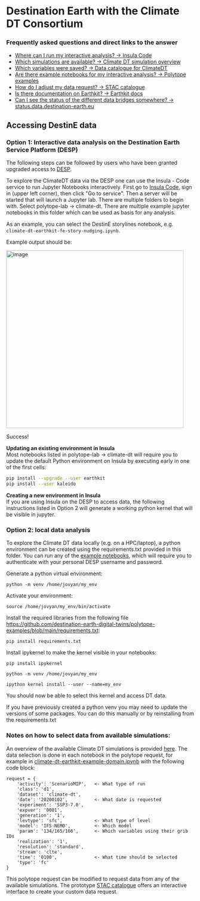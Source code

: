# Destination Earth with the Climate DT Consortium

### Frequently asked questions and direct links to the answer
- [Where can I run my interactive analysis? -> Insula Code](https://platform.destine.eu/services/service/insula-code/)
- [Which simulations are available? -> Climate DT simulation overview](https://destine.ecmwf.int/climate-change-adaptation-digital-twin-climate-dt/)
- [Which variables were saved? -> Data catalogue for ClimateDT](https://confluence.ecmwf.int/display/DDCZ/Climate+DT+Phase+1+data+catalogue#ClimateDTPhase1datacatalogue-Outputparameters)
- [Are there example notebooks for my interactive analysis? -> Polytope examples](https://github.com/destination-earth-digital-twins/polytope-examples/tree/main/climate-dt)
- [How do I adjust my data request? -> STAC catalogue](https://climate-catalogue.lumi.apps.dte.destination-earth.eu/?root=root)
- [Is there documentation on Earthkit? -> Earthkit docs](https://earthkit.readthedocs.io/en/latest/)
- [Can I see the status of the different data bridges somewhere? -> status.data.destination-earth.eu](https://status.data.destination-earth.eu/LUMI)

## Accessing DestinE data
### Option 1: Interactive data analysis on the Destination Earth Service Platform (DESP)

The following steps can be followed by users who have been granted upgraded access to [DESP](https://platform.destine.eu).

To explore the ClimateDT data via the DESP one can use the Insula - Code service to run Jupyter Notebooks interactively. First go to [Insula Code](https://platform.destine.eu/services/service/insula-code/), sign in (upper left corner), then click "Go to service". Then a server will be started that will launch a Jupyter lab. There are multiple folders to begin with. Select polytope-lab -> climate-dt. There are multiple example jupyter notebooks in this folder which can be used as basis for any analysis.

As an example, you can select the DestinE storylines notebook, e.g. `climate-dt-earthkit-fe-story-nudging.ipynb`.

Example output should be:


<img width="475" alt="image" src="https://github.com/user-attachments/assets/53576b86-6907-43bd-9c6f-0b26027e2387" />

Success!

**Updating an existing environment in Insula**  
 Most notebooks listed in polytope-lab -> climate-dt will require you to update the default Python environment on Insula by executing early in one of the first cells:

```bash
pip install --upgrade --user earthkit
pip install --user kaleido
```

**Creating a new environment in Insula**   
If you are using Insula on the DESP to access data, the following instructions listed in Option 2 will generate a working python kernel that will be visible in jupyter.

### Option 2: local data analysis

To explore the Climate DT data locally (e.g. on a HPC/laptop), a python environment can be created using the requirements.txt provided in this folder. You can run any of the [example notebooks](https://github.com/destination-earth-digital-twins/polytope-examples/tree/main/climate-dt), which will require you to authenticate with your personal DESP username and password.

Generate a python virtual environment:

`python -m venv /home/jovyan/my_env`

Activate your environment:

`source /home/jovyan/my_env/bin/activate`

Install the required libraries from the following file https://github.com/destination-earth-digital-twins/polytope-examples/blob/main/requirements.txt:

`pip install requirements.txt`

Install ipykernel to make the kernel visible in your notebooks:

`pip install ipykernel`

`python -m venv /home/jovyan/my_env`

`ipython kernel install --user --name=my_env`

You should now be able to select this kernel and access DT data.

If you have previously created a python venv you may need to update the versions of some packages. You can do this manually or by reinstalling from the requirements.txt


### Notes on how to select data from available simulations:

An overview of the available Climate DT simulations is provided [here](https://destine.ecmwf.int/climate-change-adaptation-digital-twin-climate-dt/#simulations).
The data selection is done in each notebook in the polytope request, for example in [climate-dt-earthkit-example-domain.ipynb](https://github.com/destination-earth-digital-twins/polytope-examples/blob/main/climate-dt/climate-dt-earthkit-example-domain.ipynb) with the following code block:

```
request = {
    'activity': 'ScenarioMIP',   <- What type of run
    'class': 'd1',                  
    'dataset': 'climate-dt',        
    'date': '20200102',          <- What date is requested
    'experiment': 'SSP3-7.0',
    'expver': '0001',
    'generation': '1',
    'levtype': 'sfc',            <- What type of level
    'model': 'IFS-NEMO',         <- Which model
    'param': '134/165/166',      <- Which variables using their grib IDs
    'realization': '1',
    'resolution': 'standard',
    'stream': 'clte',
    'time': '0100',              <- What time should be selected
    'type': 'fc'
}
```

This polytope request can be modified to request data from any of the available simulations. The prototype [STAC catalogue](https://climate-catalogue.lumi.apps.dte.destination-earth.eu/?root=root) offers an interactive interface to create your custom data request.
